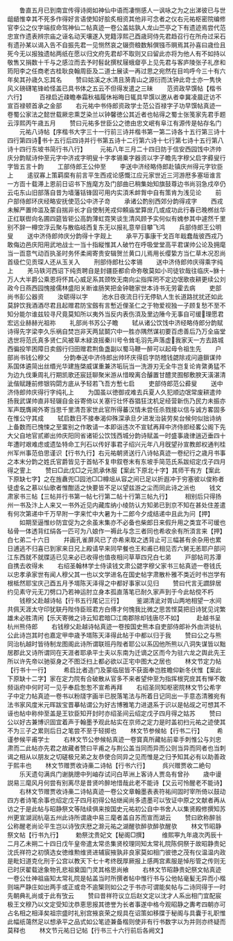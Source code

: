 <!-- { "loadSidebar": true } -->
　　鲁直五月已到南宜传得诗阕如神仙中语而凄恻感人一讽咏之为之出涕彼已与世龃龉惟幸其不死多作得好言语使知好脍炙相资其他非可念者之仪右元祐枢密院编修官李公之仪字端叔命驾神仙二帖真迹一卷公盖姑孰人龙山苎亭之下有遗迹焉尝代范忠宣作遗表辨宗庙之诬名动天壤遂入党籍淳熙己酉歳珂侍先君趋召行在所舟过采石有遗孙某以谒入告不自振先君一见恻然哀之辍赍粮数斛僎镪币赒焉其孙喜曰歳俭且死今无以报独遗帖两纸在愿以归文府先君却不取则又曰留此亦将为他人有不如持以敬售又捐数十千与之感泣而去予时髫龀撰杖屦蛾睂亭上见先君与客庐陵张子礼彦和筠阳李之任商老古桂耿良翰周臣及二道士展读一再过思之宛然在目呜呼今三十有六年矣其孙歳久忘其名
　　赞曰姑溪之水清且漪青山之源衍而汰钟此竒士亦一隽快风义磅礴笔锋崄怪盖已具书体之五云不但得发遣之三昧
　　范资政早馔帖【楷书六行】
　　百禄启近疎瞻奉霜秋福履休裕晦日辄具早馔以邀从者幸冀凌晨迂访不宣百禄顿首承之金部
　　右元祐中书侍郎资政学士范公百禄字子功早馔帖真迹一卷蜀公家法之懿世载厥忠熏芝染兰以钟馨徳公其近者也帖得之蜀士张笺家先君手题云淳熙丙午歳五月
　　赞曰元祐多世臣公之徳由忠文岷有阜江有源传是帖存名门
　　元祐八诗帖【序楷书大字三十一行前三诗并楷书第一第二诗各十五行第三诗十四行第四诗书十五行后四诗并行书第五诗十二行第六诗十七行第七诗十五行第八诗十四行东坡书简行书八行】
　　元祐八年三月二十四日防于信安西园饯中济帅庆分韵赋诗仲至元字中济戎字明叟十字孝锡乗字器资以字子瞻先字穆父启字彛叟行字皆五言十韵
　　工部侍郎王公仲至
　　李送中济经略侍郎赴镇庆州得元字钦臣上
　　逺驭寡上策羁縻有前言平生西戎论感慨江应元家世近三河游厯多塞垣谁言一方靣十载滞上恩前日诏书下旌麾方及门部曲已稍集始知旗鼓尊边书尚羽急戍卒仍云屯东山旧部落自昔为墙藩铦锋固可用内实湏禾衅胷中自有策肯为浅见论
　　前户部侍郎环庆经略安抚使范公中济子竒
　　承诸公酌别西郊分韵得戎字
　　西戎未解严置帅滥及蒙自揣非长才自使制羌戎仰頼庙堂算庻几或成功此行春已晚桞丝华正红联辔向名圃四筵皆钜公高韵薄虹霓笑谈生清风顾予实何似有媿参其中遽然千里别不辞一樽空浮云聚与散临岐西复东无以报礼意举目攀飞鸿
　　兵部侍郎王公明叟
　　送中济侍郎帅庆分韵得十字觌上
　　承平万事康干戈百年戢蠢哉彼西戎乃敢侮边邑庆阳用武地战士一当十指縦惟其人破竹在呼吸堂堂高平君谋帅公论及拥麾当一靣意气动百执圣时务怀柔阃寄贵安辑贺兰黄口儿焉用长缨絷方当仁草木况忍尚首级伫见贡琛人还从玉关入
　　刑部侍郎杜公孝锡
　　送中济侍郎帅庆得乘字纯上
　　羌马轶河西诏下纯贡聘自是封疆臣都俞命弥敬莫如小司徒钦哉往临庆貅十万人大半爵公乘恩将怀其心威足系其颈牧无南向尘指挥罔不定边氓歌夜耕更续公刘政今日燕西园愧接儒林盛阳关断谁肠笑把金钟聴家世本诗书无劳霍去病
　　吏部尚书彭公器资
　　汝砺得以字
　　池水日夜流日行无停轨人生长道路扰扰还如此莫辞饮我酒酒尽君且起赠君防宝劔有言慙近俚圣仁之于物爱视独一子顾复愁不至不知分能尔谁兹较寻尺竟莫知所以夷外当反内表伤湏及里边陲今无事自可缓理愿君宏远业赫赫光祖祢
　　礼部尚书苏公子瞻
　　轼从诸公饮饯中济经略侍郎分韵赋诗得先字梁李久乐祸自焚岂非天两鼠鬬穴中一胜亦隅然谋初要百虑善后乃万全庙堂选世将范氏真多贤仁风被草木緑浪摇秦川号令耸毛羽先声落虚我家天一方去路城西徧投竿困障日卖劔行归田赠君荆鱼盏副以蜀马鞭一醉可以起毋令祖生先
　　户部尚书钱公穆父
　　分韵奉送中济侍郎出帅环庆得启字防稽钱勰除戎问邉鎻谋帅系国体遴简出丝缗光华建旌棨威谋重兼济垢玩当一洗游刃无全牛岂复论肯綮勇猛不为边九伐秉周礼行期凯歌还宸廷聊聚米游从惜暌离合醵置甘醴灵囿郁敷腴天潢湛清泚偕赋踵前修银钩閟方底从予轻若飞吾方慙七启
　　吏部侍郎范公彛叟
　　送中济侍郎帅庆得行字纯礼上
　　为国虽以徳御戎难去兵夏人久犯顺边氓常废耕遣帅扬我武谋帅直非轻辍自金谷寄倚以关塞行壮怀吞猖狂沈机足经营新伤乃民力未振亦军声既膺阃外寄当思千里清吾家世此官所得蕃汉情未尝任杀戮接以信与诚方畧固多在惟公守其成
　　轼启数日不接奉渴仰殊深承旦夕进发治装劳矣台候何似拙诗纳上备数而已愧悚之至畱别之作敢请一本即诣违次不宣轼再拜中济侍郎经畧公阁下先大父自地官贰卿出帅庆阳同省诸钜公饮饯西城分韵诗赋盖一时盛事歳律遄迈垂四十年遭时艰难虑或遗坠特命工刋石以传好事君子绍兴元年八月旣望孙宣教郎权通判桂州军州事范伯思谨识【行书九行】右元祐朝贤送行八诗帖真迹一卷纪行之歳月书事之本末分韵之姓氏官爵皆见于首帖不复申叙卷末有东坡手简范氏系跋绍定戊子四月得之霅上
　　赞曰□此戊□之元凯承休服【案此下原北十字】其师干有方【案此下原缺七字】之在旌纛兜□园池□□樽俎从容之间已足以折遐冲于穷塞彼以俊称者徒虚名之慕以仙歌者惟酣适之快要皆不足以望兹游之尘而同此诗之派也
　　钱文肃家书三帖【三帖并行书第一帖七行第二帖十行第三帖九行】
　　相别后只得扬州一书及汴上人来又一书外近见内藏库纳小绫防认方知弟已到京不知在甚处住差遣有何次第递中千万早附一字来忙中大暑为十二郎今夕成结递中且此为问【押】
　　如期至逼惟纱防宜促为之余虽末集亦不必备也柴郎日来假升用之类宜不可缓也毡骨一体透背红绢各一匹可为八娘作一褥此与念三者同也希收余有所湏言来【押】白七弟二十六日
　　幷画孔雀屏风已了亦希来取之透背止可三幅甚有余杂用也累日逋逃不归喜已到家来日兄上殿请早来同早餐也王和甫已相见否六舅无恙耶户部问江东西就不就牒适已见来必已收得也值夜相问草草四兄白七弟
　　戸部帖司苏潭自携去收得未
　　右绍圣翰林学士侍读钱文肃公勰字穆父家书三帖真迹一卷钱氏以忠孝承家世有闻人穆父其一也以文学进名在国史帖字肃散朴雅不类近时书岂学有根柢然耶宝庆己酉五月予壻陈天泽得之中都好事家以见归
　　赞曰代言无讇辞居约见素守元无刀劈口乃若神运肘立身本孤直落笔已耐久家声到于今此帖傥不朽
　　钱穆父赴越诗帖【行书五行尾记三行】
　　鉴湖清泚对胥山两地相望一水间共佩天涯太守印犹联丹陛侍臣班君方白傅才何愧我比微之思苦悭莫把旧诗犹见诧繁雄未必胜清闲【乐天寄微之诗云知君暗□江南郡除却钱唐尽不如】
　　赴越书呈杭州熊侍郎
　　右钱穆父赴越诗帖真迹一卷按国史熊本自吏部侍郎补外由洪徙杭公此诗岂其时也嘉定甲申歳予壻陈天泽得此帖于中都以归于我
　　赞曰公之与熊同治杭越时皆待制龙图阁此诗所谓联班丹陛者耶公以系囚他所熊以八洞失谋皆以黜居郡此又诗所谓同在天涯者耶承平士夫以东南为迁谪之区而今为驻六龙之舆此先王所以许先帝以驰驱身之不图泛扫上都必欲以正宅中图大之居也
　　林文节定力帖【行书十一行】
　　希启比者造门及蒙临屈皆不获面奉岂胜瞻仰新冬伏惟【案此下原缺十二字】家在定力院有合破散从官多不来者望仲至为指挥根究庻其有惮不敢频诣府中何时可一见乎奉启怱怱不宣希再拜
　　右绍圣同知枢密院林文节公希字子中定力帖真迹一卷书以粉牋字画半已脱落笔法与所着日记同出一手意态清雅宛有法书家风度米元晖跋宝晋摹帖谓公为好古博雅笔力进退系于识以是帖觇之可想其不诬也帖中称仲至盖是王钦臣知开封时亦绍圣间云绍定戊子四月得之姑苏
　　赞曰公以好古兼博识固宜着声于翰墨予观此帖实在京师之定力是时盖初扫元祐之迹使其不为三子之累则后日之笔尝不至于轻掷也
　　林文节参候帖【行书二行】
　　希谨参候平甫学士
　　右林文节公参候帖真迹一卷寳真所藏帖前辈手刺惟公与刘忠肃而二此帖亦先君之故藏者赞曰平甫之与荆公盖当同而异而公则当异而同者也当刺谒之相从以朋友之切磋极兄弟之友恭使合同异之见而惟是之归予知其必有以助善政于熙丰也
　　林文节赠贾收诗槀二诗帖【行书六行】
　　呉兴赠贾收二絶句
　　乐天遗句满呉门谢朓牕中列岫存试问白苹洲上客诗人贾岛有曾孙
　　歳中谩説易三麾风月何尝有别离尽是昔贤吟醉地惜哉此老不能诗【又云可怜醒老不能诗】
　　右林文节赠贾收诗槀二诗帖真迹一卷公文章翰墨表表符祐间固时宰所倚以鼓动四方者诗笔余事也绍定戊子四月初得公帖继闻尚多遗墨可以攷证中原之文献者再从访之于是此帖与昭静祭文等陆续俱来按国史元祐初公自中书舍人以集贤殿修撰知苏州更宣湖润杭亳五州此诗所谓歳中易三麾者盖自苏而宣而湖云
　　赞曰欧称醉翁公称醒老尚论平生岂以诗攷庆厯之滁元祐之湖醒欤醉欤醉欤醒欤
　　林文节昭静祭文帖【行书九行】
　　勅祭沈贵妃文【秘阁□撰】
　　维熙寕九年歳次丙辰十二月乙未朔二十四日戊午皇帝遣太常丞集贤校理同知太常礼院陈侗祭于故昭静贵妃沈氏祥符之初慎选女徳维勲维贤进辅宸掖孰非良家莫如相门彼徳之茂有仪温温内政是毗妇道克化刑于公宫以教天下七十考终旣厚厥报上感两宫素服是悼彤管之传则无已时厌翟载途象物孔悲祖奠国门灵其格思尚飨
　　右林文节昭静贵妃祭文帖真迹一卷公仕神祖庙知太常礼院是帖盖当时所撰者帖中惟行书与公他帖毫髪无异而小楷则端严静庄如出两手或正或竒不逾榘则如公之于书亦可谓能矣帖与二诗同得于一时先朝典礼尚或于此有攷云
　　赞曰昔祥符议立后赵文定以沈才人系出相门宜配宸极王文穆乃以文定受知沈恭恵思报其徳誉为长者事遂中格今观昭静之夀考四朝亦可占名相之相泽矣祖宗盛时礼别宫掖哀荣之规具在诏策如移牒于秘阁与具囊于礼职惟此幅纸蔼然足以想承平之品式如公笔迹兼备楷则使非有行书数字以为并则亦终疑而莫释也
　　林文节元祐日记帖【行书三十六行前后各阙文】
